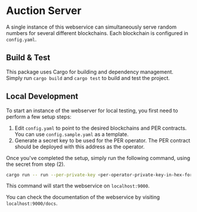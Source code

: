 # Auction Server

A single instance of this webservice can simultaneously serve random numbers for several different blockchains.
Each blockchain is configured in `config.yaml`.

## Build & Test

This package uses Cargo for building and dependency management.
Simply run `cargo build` and `cargo test` to build and test the project.

## Local Development

To start an instance of the webserver for local testing, you first need to perform a few setup steps:

1. Edit `config.yaml` to point to the desired blockchains and PER contracts. You can use `config.sample.yaml` as a template.
2. Generate a secret key to be used for the PER operator. The PER contract should be deployed with this address as the operator.

Once you've completed the setup, simply run the following command, using the secret from step (2).

```bash
cargo run -- run --per-private-key <per-operator-private-key-in-hex-format>
```

This command will start the webservice on `localhost:9000`.

You can check the documentation of the webservice by visiting `localhost:9000/docs`.
